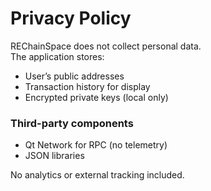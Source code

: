 
# Privacy Policy

REChainSpace does not collect personal data.  
The application stores:
- User’s public addresses
- Transaction history for display
- Encrypted private keys (local only)

### Third-party components
- Qt Network for RPC (no telemetry)
- JSON libraries

No analytics or external tracking included.
